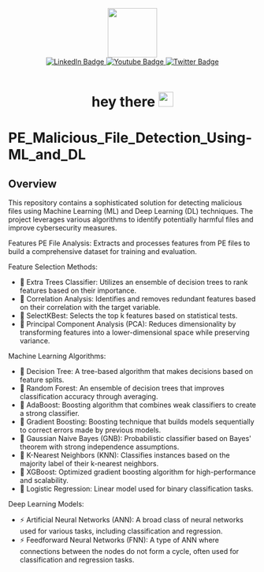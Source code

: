 <div id="header" align="center">
  <img src="https://media.giphy.com/media/M9gbBd9nbDrOTu1Mqx/giphy.gif" width="100"/>
</div>

<div id="badges" align="center">
  <a href="your-linkedin-URL">
    <img src="https://img.shields.io/badge/LinkedIn-blue?style=for-the-badge&logo=linkedin&logoColor=white" alt="LinkedIn Badge"/>
  </a>
  <a href="your-youtube-URL">
    <img src="https://img.shields.io/badge/YouTube-red?style=for-the-badge&logo=youtube&logoColor=white" alt="Youtube Badge"/>
  </a>
  <a href="your-twitter-URL">
    <img src="https://img.shields.io/badge/Twitter-blue?style=for-the-badge&logo=twitter&logoColor=white" alt="Twitter Badge"/>
  </a>
</div>

<p align="center">
  <img src="https://komarev.com/ghpvc/?username=SuyashUtekar&style=flat-square&color=blue" alt=""/>
</p>

<h1 align="center">
  hey there
  <img src="https://media.giphy.com/media/hvRJCLFzcasrR4ia7z/giphy.gif" width="30px"/>
</h1>

# PE_Malicious_File_Detection_Using-ML_and_DL

## Overview
This repository contains a sophisticated solution for detecting malicious files using Machine Learning (ML) and Deep Learning (DL) techniques. The project leverages various algorithms to identify potentially harmful files and improve cybersecurity measures.

Features
PE File Analysis: Extracts and processes features from PE files to build a comprehensive dataset for training and evaluation.

Feature Selection Methods:

- :telescope: Extra Trees Classifier: Utilizes an ensemble of decision trees to rank features based on their importance.
- :telescope: Correlation Analysis: Identifies and removes redundant features based on their correlation with the target variable.
- :telescope: SelectKBest: Selects the top k features based on statistical tests.
- :telescope: Principal Component Analysis (PCA): Reduces dimensionality by transforming features into a lower-dimensional space while preserving variance.

Machine Learning Algorithms:

- :seedling: Decision Tree: A tree-based algorithm that makes decisions based on feature splits.
- :seedling: Random Forest: An ensemble of decision trees that improves classification accuracy through averaging.
- :seedling: AdaBoost: Boosting algorithm that combines weak classifiers to create a strong classifier.
- :seedling: Gradient Boosting: Boosting technique that builds models sequentially to correct errors made by previous models.
- :seedling: Gaussian Naive Bayes (GNB): Probabilistic classifier based on Bayes' theorem with strong independence assumptions.
- :seedling: K-Nearest Neighbors (KNN): Classifies instances based on the majority label of their k-nearest neighbors.
- :seedling: XGBoost: Optimized gradient boosting algorithm for high-performance and scalability.
- :seedling: Logistic Regression: Linear model used for binary classification tasks.

Deep Learning Models:

- :zap: Artificial Neural Networks (ANN): A broad class of neural networks used for various tasks, including classification and regression.
- :zap: Feedforward Neural Networks (FNN): A type of ANN where connections between the nodes do not form a cycle, often used for classification and regression tasks.
